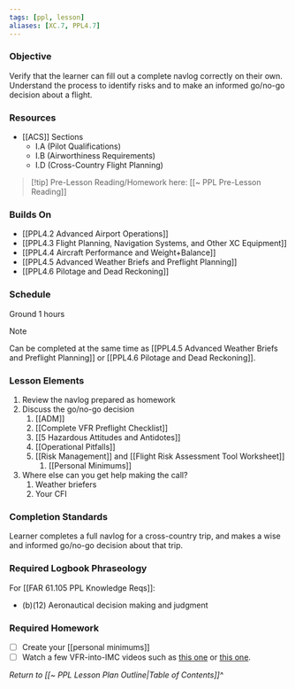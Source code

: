 ```yaml
---
tags: [ppl, lesson]
aliases: [XC.7, PPL4.7]
---
```

### Objective
Verify that the learner can fill out a complete navlog correctly on their own.  Understand the process to identify risks and to make an informed go/no-go decision about a flight.

### Resources
- [[ACS]] Sections
	- I.A (Pilot Qualifications)
	- I.B (Airworthiness Requirements)
	- I.D (Cross-Country Flight Planning)

> [!tip] Pre-Lesson Reading/Homework here: [[~ PPL Pre-Lesson Reading]]

### Builds On
- [[PPL4.2 Advanced Airport Operations]]
- [[PPL4.3 Flight Planning, Navigation Systems, and Other XC Equipment]]
- [[PPL4.4 Aircraft Performance and Weight+Balance]]
- [[PPL4.5 Advanced Weather Briefs and Preflight Planning]]
- [[PPL4.6 Pilotage and Dead Reckoning]]

### Schedule
Ground 1 hours

> [!note] 
> Can be completed at the same time as [[PPL4.5 Advanced Weather Briefs and Preflight Planning]] or [[PPL4.6 Pilotage and Dead Reckoning]].

### Lesson Elements
1. Review the navlog prepared as homework
2. Discuss the go/no-go decision
	1. [[ADM]]
	2. [[Complete VFR Preflight Checklist]]
	3. [[5 Hazardous Attitudes and Antidotes]]
	4. [[Operational Pitfalls]]
	5. [[Risk Management]] and [[Flight Risk Assessment Tool Worksheet]]
		1. [[Personal Minimums]]
4. Where else can you get help making the call?
	1. Weather briefers
	2. Your CFI

### Completion Standards
Learner completes a full navlog for a cross-country trip, and makes a wise and informed go/no-go decision about that trip.

### Required Logbook Phraseology
For [[FAR 61.105 PPL Knowledge Reqs]]:
- (b)(12) Aeronautical decision making and judgment

### Required Homework
- [ ]  Create your [[personal minimums]]
- [ ]  Watch a few VFR-into-IMC videos such as [this one](https://www.youtube.com/watch?v=L6dtOQzHbZU) or [this one](https://www.youtube.com/watch?v=OPM4yBwp7_Q).

*Return to [[~ PPL Lesson Plan Outline|Table of Contents]]^*